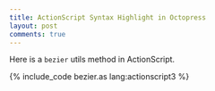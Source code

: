 ```yaml
---
title: ActionScript Syntax Highlight in Octopress
layout: post
comments: true
---
```


Here is a <code>bezier</code> utils method in ActionScript.
<!--more-->

{% include_code bezier.as lang:actionscript3 %}

